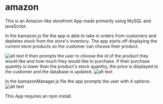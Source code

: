 # amazon

This is an Amazon-like storefront App made primarily using MySQL and javaScript.

In the bamazon.js file the app is able to take in orders from customers and depletes stock from the store's inventory. The app starts off displaying the current store products so the customer can choose their product.

![alt text](https://github.com/zeinabfarag/amazon/blob/master/Screenshots/display.png)
It then prompts the user to choose the id of the product they would like and how much they would like to purchase. If their purchase quantity is lower than the product's stock quantity, the price is displayed to the customer and the database is updated.
![alt text](https://github.com/zeinabfarag/amazon/blob/master/Screenshots/purchase.png)

In the bamazonManager.js file the app prompts the user with 4 options:
![alt text](https://github.com/zeinabfarag/amazon/blob/master/Screenshots/purchase.png)





This App requires an npm install.
